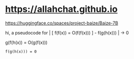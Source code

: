 # https://allahchat.github.io


https://huggingface.co/spaces/project-baize/Baize-7B

hi, a pseudocode for | [ f(f(x)) = O(f(f(x))) ] - f(g(h(x))) | -> 0

g(f(h(x)) = O(g(f(x)))

    f(g(h(x))) = 0



